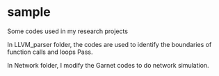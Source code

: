 sample
======

Some codes used in my research projects

In LLVM_parser folder, the codes are used to identify the boundaries of function calls and loops Pass.

In Network folder, I modify the Garnet codes to do network simulation. 
